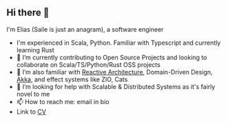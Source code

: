 ## Hi there 👋

I'm Elias (Saile is just an anagram), a software engineer

- I'm experienced in Scala, Python. Familiar with Typescript and currently learning Rust
- 🔭 I’m currently contributing to Open Source Projects and looking to collaborate on Scala/TS/Python/Rust OSS projects
- 🌱 I’m also familiar with [Reactive Architecture](https://akkademy.akka.io/share/v1/gamification/assigned_badge/6fa00fc6-fedf-4dbe-9647-812dc5cc6369/shared?lang=en&t=1726001110934), Domain-Driven Design, [Akka](https://akkademy.akka.io/share/v1/gamification/assigned_badge/95b11c88-9c3d-4e86-a422-b283b2d33ae7/shared?lang=en&t=1726001077112), and effect systems like ZIO, Cats
- 🤔 I’m looking for help with Scalable & Distributed Systems as it's fairly novel to me
- 📫 How to reach me: email in bio
- Link to [CV](https://docs.google.com/document/d/e/2PACX-1vSzbi_dXhUCDyAY5IR_L3sHe_EfbdfLMUcL8zEkwrtZFWDUByIo1e2JHHiz02kk28509Kp-JEbBLxom/pub)
